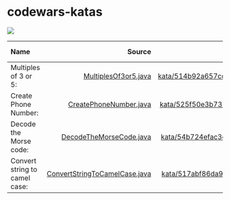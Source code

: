 # codewars-katas

[![](https://www.codewars.com/users/_JDev_/badges/large)](https://www.codewars.com/users/_JDev_)


| Name | Source | Kata Link | Kata Difficulty |
| :---         |     ---:      |          ---: |          :---: |
| Multiples of 3 or 5:   | [MultiplesOf3or5.java](MultiplesOf3or5.java)     | [kata/514b92a657cdc65150000006](https://www.codewars.com/kata/514b92a657cdc65150000006)  |  6 kyu  |
| Create Phone Number:     | [CreatePhoneNumber.java](CreatePhoneNumber.java)       | [kata/525f50e3b73515a6db000b83](https://www.codewars.com/kata/525f50e3b73515a6db000b83)      |  6 kyu  |
| Decode the Morse code:     | [DecodeTheMorseCode.java](DecodeTheMorseCode.java)       | [kata/54b724efac3d5402db00065e](https://www.codewars.com/kata/54b724efac3d5402db00065e)     |  6 kyu  |
| Convert string to camel case:     | [ConvertStringToCamelCase.java](ConvertStringToCamelCase.java)       | [kata/517abf86da9663f1d2000003](https://www.codewars.com/kata/517abf86da9663f1d2000003)      |  6 kyu  |
